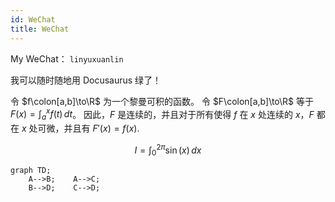 ```yaml
---
id: WeChat
title: WeChat
---
```


My WeChat： `linyuxuanlin`


我可以随时随地用 <highlight color="#25c2a0">Docusaurus 绿</highlight>了！


令 $f\colon[a,b]\to\R$ 为一个黎曼可积的函数。 令 $F\colon[a,b]\to\R$ 等于 $F(x)=\int_{a}^{x} f(t)\,dt$。 因此，$F$ 是连续的，并且对于所有使得 $f$ 在 $x$ 处连续的 $x$，$F$ 都在 $x$ 处可微，并且有 $F'(x)=f(x)$.

$$
I = \int_0^{2\pi} \sin(x)\,dx
$$

```mermaid
graph TD;
    A-->B;    A-->C;
    B-->D;    C-->D;
```